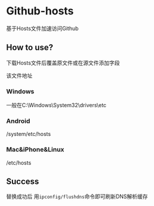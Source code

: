 # Github-hosts
基于Hosts文件加速访问Github

## How to use?
下载Hosts文件后覆盖原文件或在源文件添加字段

该文件地址
### Windows
一般在C:\Windows\System32\drivers\etc
### Android
/system/etc/hosts
### Mac&iPhone&Linux
/etc/hosts

## Success
替换成功后 用`ipconfig/flushdns`命令即可刷新DNS解析缓存
